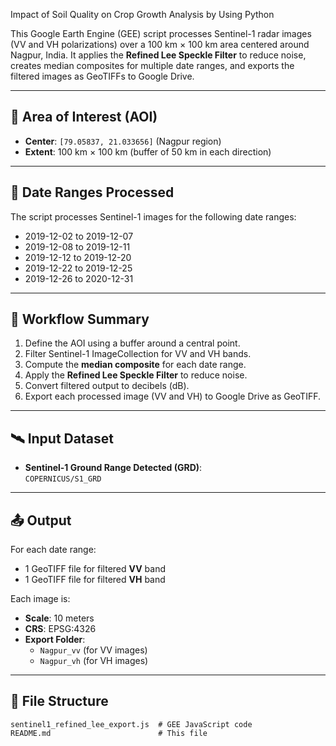 Impact of Soil Quality on Crop Growth Analysis by Using Python

This Google Earth Engine (GEE) script processes Sentinel-1 radar images (VV and VH polarizations) over a 100 km × 100 km area centered around Nagpur, India. It applies the **Refined Lee Speckle Filter** to reduce noise, creates median composites for multiple date ranges, and exports the filtered images as GeoTIFFs to Google Drive.

---

## 📍 Area of Interest (AOI)

- **Center**: `[79.05837, 21.033656]` (Nagpur region)
- **Extent**: 100 km × 100 km (buffer of 50 km in each direction)

---

## 📅 Date Ranges Processed

The script processes Sentinel-1 images for the following date ranges:

- 2019-12-02 to 2019-12-07  
- 2019-12-08 to 2019-12-11  
- 2019-12-12 to 2019-12-20  
- 2019-12-22 to 2019-12-25  
- 2019-12-26 to 2020-12-31  

---

## 🔧 Workflow Summary

1. Define the AOI using a buffer around a central point.
2. Filter Sentinel-1 ImageCollection for VV and VH bands.
3. Compute the **median composite** for each date range.
4. Apply the **Refined Lee Speckle Filter** to reduce noise.
5. Convert filtered output to decibels (dB).
6. Export each processed image (VV and VH) to Google Drive as GeoTIFF.

---

## 🛰️ Input Dataset

- **Sentinel-1 Ground Range Detected (GRD)**:  
  `COPERNICUS/S1_GRD`

---

## 📤 Output

For each date range:
- 1 GeoTIFF file for filtered **VV** band
- 1 GeoTIFF file for filtered **VH** band

Each image is:
- **Scale**: 10 meters
- **CRS**: EPSG:4326
- **Export Folder**:  
  - `Nagpur_vv` (for VV images)  
  - `Nagpur_vh` (for VH images)  

---

## 📁 File Structure

```plaintext
sentinel1_refined_lee_export.js  # GEE JavaScript code
README.md                        # This file
